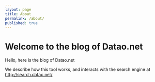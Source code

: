 ```yaml
---
layout: page
title: About
permalink: /about/
published: true
---
```



# Welcome to the blog of Datao.net

Hello, here is the blog of Datao.net

We describe how this tool works, and interacts with the search engine at http://search.datao.net/
